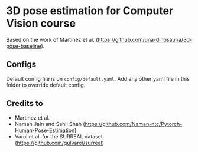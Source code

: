 # 3D pose estimation for Computer Vision course

Based on the work of Martinez et al. (https://github.com/una-dinosauria/3d-pose-baseline).

## Configs
Default config file is on `config/default.yaml`. Add any other yaml file in this folder to override default config.

## Credits to
- Martinez et al.
- Naman Jain and Sahil Shah (https://github.com/Naman-ntc/Pytorch-Human-Pose-Estimation)
- Varol et al. for the SURREAL dataset (https://github.com/gulvarol/surreal)
